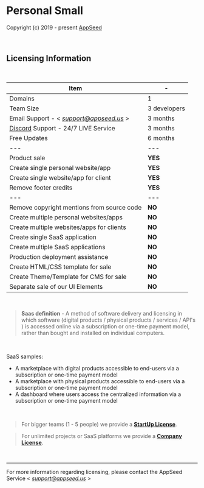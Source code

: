 # Personal Small

Copyright (c) 2019 - present [AppSeed](http://appseed.us/)

<br />

## Licensing Information

<br />

| Item | - |
| ---------------------------------- | --- |
| Domains | 1 |
| Team Size | 3 developers |
| Email Support - < *support@appseed.us* > | 3 months |
| [Discord](https://discord.gg/fZC6hup) Support - 24/7 LIVE Service | 3 months |
| Free Updates | 6 months |
| --- | --- |
| Product sale | **YES** |
| Create single personal website/app | **YES** |
| Create single website/app for client | **YES** |
| Remove footer credits | **YES** |
| --- | --- |
| Remove copyright mentions from source code | **NO** |
| Create multiple personal websites/apps | **NO** |
| Create multiple websites/apps for clients | **NO** |
| Create single SaaS application | **NO** |
| Create multiple SaaS applications | **NO** |
| Production deployment assistance | **NO** |
| Create HTML/CSS template for sale | **NO** |
| Create Theme/Template for CMS for sale | **NO** |
| Separate sale of our UI Elements | **NO** |

<br />

> **Saas definition** - A method of software delivery and licensing in which software (digital products / physical products / services / API's ) is accessed online via a subscription or one-time payment model, rather than bought and installed on individual computers.

<br />

SaaS samples:

- A marketplace with digital products accessible to end-users via a subscription or one-time payment model
- A marketplace with physical products accessible to end-users via a subscription or one-time payment model
- A dashboard where users access the centralized information via a subscription or one-time payment model   

<br />

> For bigger teams (1 - 5 people) we provide a **[StartUp License](https://github.com/app-generator/license-startup)**.

> For unlimited projects or SaaS platforms we provide a **[Company License](https://github.com/app-generator/license-company)**.

<br />

---
For more information regarding licensing, please contact the AppSeed Service < *support@appseed.us* >
